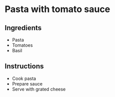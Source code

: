 # Pasta with tomato sauce

## Ingredients

* Pasta
* Tomatoes
* Basil

## Instructions

* Cook pasta
* Prepare sauce
* Serve with grated cheese
